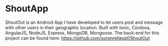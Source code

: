 # ShoutApp
ShoutOut is an Android App I have developed to let users post and message with other users in their geographic location. Built with Ionic, Cordova, AngularJS, NodeJS, Express, MongoDB, Mongoose.
The back-end for this project can be found here:
https://github.com/sorenrehkopf/ShoutOut
